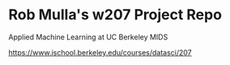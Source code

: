 # Rob Mulla's w207 Project Repo
Applied Machine Learning at UC Berkeley MIDS

https://www.ischool.berkeley.edu/courses/datasci/207
